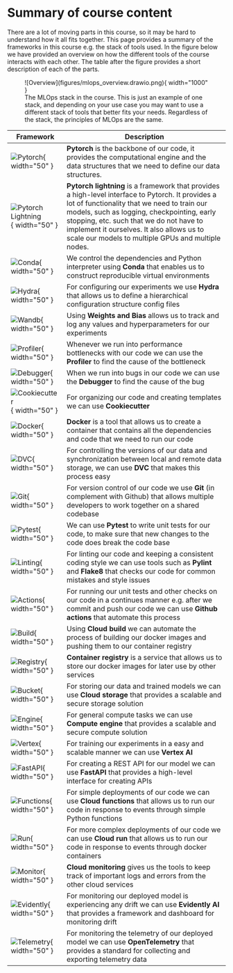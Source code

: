 # Summary of course content

There are a lot of moving parts in this course, so it may be hard to understand how it all fits together.
This page provides a summary of the frameworks in this course e.g. the stack of tools used. In the figure below we have
provided an overview on how the different tools of the course interacts with each other. The table after the figure
provides a short description of each of the parts.

<figure markdown>
![Overview](figures/mlops_overview.drawio.png){ width="1000" }
<figcaption>
The MLOps stack in the course. This is just an example of one stack, and depending on your use case you may want to use
a different stack of tools that better fits your needs. Regardless of the stack, the principles of MLOps are the same.
</figcaption>
</figure>

| Framework | Description |
|-----------|-------------|
| ![Pytorch](figures/icons/pytorch.png){ width="50" } | **Pytorch** is the backbone of our code, it provides the computational engine and the data structures that we need to define our data structures. |
| ![Pytorch Lightning](figures/icons/lightning.png){ width="50" } | **Pytorch lightning** is a framework that provides a high-level interface to Pytorch. It provides a lot of functionality that we need to train our models, such as logging, checkpointing, early stopping, etc. such that we do not have to implement it ourselves. It also allows us to scale our models to multiple GPUs and multiple nodes. |
| ![Conda](figures/icons/conda.png){ width="50" } | We control the dependencies and Python  interpreter using **Conda** that enables us to construct reproducible virtual environments |
| ![Hydra](figures/icons/hydra.png){ width="50" } | For configuring our experiments we use **Hydra** that allows us to define a hierarchical configuration structure config files |
| ![Wandb](figures/icons/w&b.png){ width="50" } | Using **Weights and Bias** allows us to track and log any values and hyperparameters for our experiments |
| ![Profiler](figures/icons/profiler.png){ width="50" } | Whenever we run into performance bottlenecks with our code we can use the **Profiler** to find the cause of the bottleneck |
| ![Debugger](figures/icons/debugger.png){ width="50" } | When we run into bugs in our code we can use the **Debugger** to find the cause of the bug |
| ![Cookiecutter](figures/icons/cookiecutter.png){ width="50" } | For organizing our code and creating templates we can use **Cookiecutter** |
| ![Docker](figures/icons/docker.png){ width="50" } | **Docker** is a tool that allows us to create a container that contains all the dependencies and code that we need to run our code |
| ![DVC](figures/icons/dvc.png){ width="50" } | For controlling the versions of our data and synchronization between local and remote data storage, we can use **DVC** that makes this process easy |
| ![Git](figures/icons/git.png){ width="50" } | For version control of our code we use **Git** (in complement with Github) that allows multiple developers to work together on a shared codebase |
| ![Pytest](figures/icons/pytest.png){ width="50" } | We can use **Pytest** to write unit tests for our code, to make sure that new changes to the code does break the code base |
| ![Linting](figures/icons/pep8.png){ width="50" } | For linting our code and keeping a consistent coding style we can use tools such as **Pylint** and **Flake8** that checks our code for common mistakes and style issues |
| ![Actions](figures/icons/actions.png){ width="50" } | For running our unit tests and other checks on our code in a continues manner e.g. after we commit and push our code we can use **Github actions** that automate this process |
| ![Build](figures/icons/build.png){ width="50" } | Using **Cloud build** we can automate the process of building our docker images and pushing them to our container registry |
| ![Registry](figures/icons/registry.png){ width="50" } | **Container registry** is a service that allows us to store our docker images for later use by other services |
| ![Bucket](figures/icons/bucket.png){ width="50" } | For storing our data and trained models we can use **Cloud storage** that provides a scalable and secure storage solution |
| ![Engine](figures/icons/engine.png){ width="50" } | For general compute tasks we can use **Compute engine** that provides a scalable and secure compute solution |
| ![Vertex](figures/icons/vertex.png){ width="50" } | For training our experiments in a easy and scalable manner we can use **Vertex AI** |
| ![FastAPI](figures/icons/fastapi.png){ width="50" } | For creating a REST API for our model we can use **FastAPI** that provides a high-level interface for creating APIs |
| ![Functions](figures/icons/functions.png){ width="50" } | For simple deployments of our code we can use **Cloud functions** that allows us to run our code in response to events through simple Python  functions |
| ![Run](figures/icons/run.png){ width="50" } | For more complex deployments of our code we can use **Cloud run** that allows us to run our code in response to events through docker containers |
| ![Monitor](figures/icons/monitoring.png){ width="50" } | **Cloud monitoring** gives us the tools to keep track of important logs and errors from the other cloud services |
| ![Evidently](figures/icons/evidentlyai.png){ width="50" } | For monitoring our deployed model is experiencing any drift we can use **Evidently AI** that provides a framework and dashboard for monitoring drift |
| ![Telemetry](figures/icons/opentelemetry.png){ width="50" } | For monitoring the telemetry of our deployed model we can use **OpenTelemetry** that provides a standard for collecting and exporting telemetry data |
